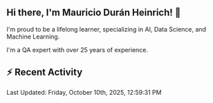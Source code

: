 ## Hi there, I'm Mauricio Durán Heinrich! 👋

I'm proud to be a lifelong learner, specializing in AI, Data Science, and Machine Learning.

I'm a QA expert with over 25 years of experience.

## :zap: Recent Activity
<!--RECENT_ACTIVITY:start-->
<!--RECENT_ACTIVITY:end-->

<!--RECENT_ACTIVITY:last_update-->
Last Updated: Friday, October 10th, 2025, 12:59:31 PM
<!--RECENT_ACTIVITY:last_update_end-->
